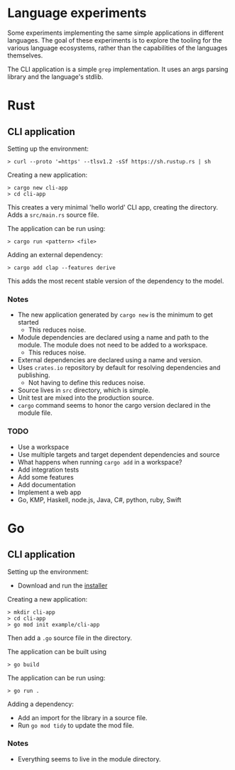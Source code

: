 # Language experiments

Some experiments implementing the same simple applications in different languages.
The goal of these experiments is to explore the tooling for the various language ecosystems, rather than the 
capabilities of the languages themselves.

The CLI application is a simple `grep` implementation. It uses an args parsing library and the language's stdlib.

# Rust

## CLI application

Setting up the environment:

```shell
> curl --proto '=https' --tlsv1.2 -sSf https://sh.rustup.rs | sh
```

Creating a new application:

```shell
> cargo new cli-app
> cd cli-app
```

This creates a very minimal 'hello world' CLI app, creating the directory.
Adds a `src/main.rs` source file.

The application can be run using:

```shell
> cargo run <pattern> <file>
```

Adding an external dependency:

```shell
> cargo add clap --features derive
```

This adds the most recent stable version of the dependency to the model.

### Notes

- The new application generated by `cargo new` is the minimum to get started
  - This reduces noise.
- Module dependencies are declared using a name and path to the module. The module does not need to be added to a workspace.
  - This reduces noise.
- External dependencies are declared using a name and version.
- Uses `crates.io` repository by default for resolving dependencies and publishing.
    - Not having to define this reduces noise.
- Source lives in `src` directory, which is simple.
- Unit test are mixed into the production source.
- `cargo` command seems to honor the cargo version declared in the module file.

### TODO

- Use a workspace
- Use multiple targets and target dependent dependencies and source
- What happens when running `cargo add` in a workspace?
- Add integration tests
- Add some features
- Add documentation
- Implement a web app
- Go, KMP, Haskell, node.js, Java, C#, python, ruby, Swift

# Go

## CLI application

Setting up the environment:

- Download and run the [installer](https://go.dev/doc/install)

Creating a new application:

```shell
> mkdir cli-app
> cd cli-app
> go mod init example/cli-app
```

Then add a `.go` source file in the directory.

The application can be built using

```shell
> go build
```

The application can be run using:

```shell
> go run . 
```

Adding a dependency:

- Add an import for the library in a source file.
- Run `go mod tidy` to update the mod file.

### Notes

- Everything seems to live in the module directory.
